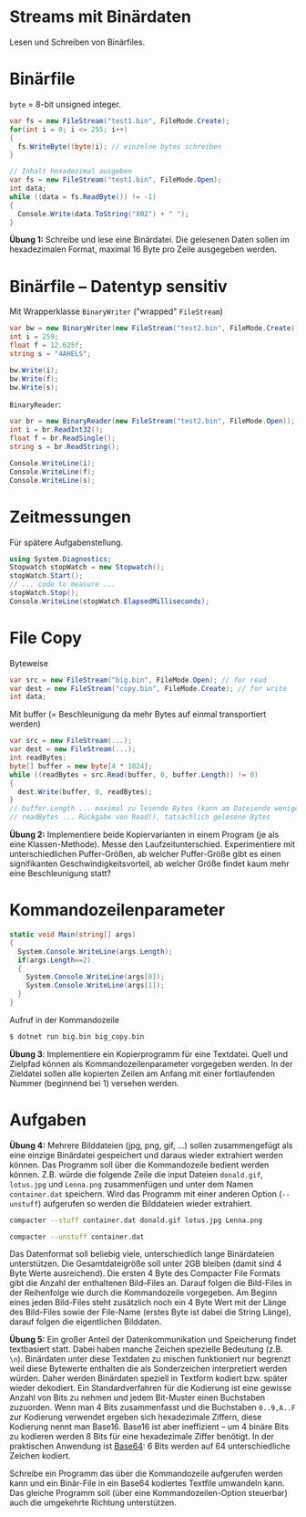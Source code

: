 # Streams mit Binärdaten

Lesen und Schreiben von Binärfiles.



# Binärfile 

`byte` = 8-bit unsigned integer.

```csharp
var fs = new FileStream("test1.bin", FileMode.Create);
for(int i = 0; i <= 255; i++)
{
  fs.WriteByte((byte)i); // einzelne bytes schreiben
}
```



```csharp
// Inhalt hexadezimal ausgeben
var fs = new FileStream("test1.bin", FileMode.Open);
int data;
while ((data = fs.ReadByte()) != -1)
{
  Console.Write(data.ToString("X02") + " ");
}
```



**Übung 1:** Schreibe und lese eine Binärdatei. Die gelesenen Daten sollen im hexadezimalen Format, maximal 16 Byte pro Zeile ausgegeben werden.



# Binärfile – Datentyp sensitiv

Mit Wrapperklasse `BinaryWriter` ("wrapped" `FileStream`)

```csharp
var bw = new BinaryWriter(new FileStream("test2.bin", FileMode.Create));
int i = 259;
float f = 12.625f;
string s = "4AHELS";

bw.Write(i);
bw.Write(f);
bw.Write(s);
```

 `BinaryReader`:

```csharp
var br = new BinaryReader(new FileStream("test2.bin", FileMode.Open));
int i = br.ReadInt32();
float f = br.ReadSingle();
string s = br.ReadString();

Console.WriteLine(i);
Console.WriteLine(f);
Console.WriteLine(s);
```



# Zeitmessungen

Für spätere Aufgabenstellung.

```csharp
using System.Diagnostics;
Stopwatch stopWatch = new Stopwatch();
stopWatch.Start();
// ... code to measure ...
stopWatch.Stop();
Console.WriteLine(stopWatch.ElapsedMilliseconds);
```



# File Copy

Byteweise

```csharp
var src = new FileStream("big.bin", FileMode.Open); // for read
var dest = new FileStream("copy.bin", FileMode.Create); // for write
int data;
```

Mit buffer (= Beschleunigung da mehr Bytes auf einmal transportiert werden)

```csharp
var src = new FileStream(...);
var dest = new FileStream(...);
int readBytes;
byte[] buffer = new byte[4 * 1024];
while ((readBytes = src.Read(buffer, 0, buffer.Length)) != 0)
{
  dest.Write(buffer, 0, readBytes);
}
// buffer.Length ... maximal zu lesende Bytes (kann am Dateiende weniger sein)
// readBytes ... Rückgabe von Read(), tatsächlich gelesene Bytes
```



**Übung 2:** Implementiere beide Kopiervarianten in einem Program (je als eine Klassen-Methode). Messe den Laufzeitunterschied. Experimentiere mit unterschiedlichen Puffer-Größen, ab welcher Puffer-Größe gibt es einen signifikanten Geschwindigkeitsvorteil, ab welcher Größe findet kaum mehr eine Beschleunigung statt?



# Kommandozeilenparameter

```csharp
static void Main(string[] args)
{
  System.Console.WriteLine(args.Length);
  if(args.Length==2)
  {
    System.Console.WriteLine(args[0]);
    System.Console.WriteLine(args[1]);
  }
}
```

Aufruf in der Kommandozeile

```bash
$ dotnet run big.bin big_copy.bin
```

**Übung 3**: Implementiere ein Kopierprogramm für eine Textdatei. Quell und Zielpfad können als Kommandozeilenparameter vorgegeben werden. In der Zieldatei sollen alle kopierten Zeilen am Anfang mit einer fortlaufenden Nummer (beginnend bei 1) versehen werden.



# Aufgaben

**Übung 4:** Mehrere Bilddateien (jpg, png, gif, ...) sollen zusammengefügt als eine einzige Binärdatei gespeichert  und daraus wieder extrahiert werden können.
Das Programm soll über die Kommandozeile bedient werden können. Z.B. würde die folgende Zeile die input Dateien `donald.gif`, `lotus.jpg` und  `Lenna.png` zusammenfügen und unter dem Namen `container.dat` speichern. Wird das Programm mit einer anderen Option (`--unstuff`) aufgerufen so werden die Bilddateien wieder extrahiert.

```bash
compacter --stuff container.dat donald.gif lotus.jpg Lenna.png

compacter --unstuff container.dat
```

Das Datenformat soll beliebig viele, unterschiedlich lange Binärdateien unterstützen. Die Gesamtdateigröße soll unter 2GB bleiben (damit sind 4 Byte Werte ausreichend). Die ersten 4 Byte des Compacter File Formats gibt die Anzahl der enthaltenen Bild–Files an. Darauf folgen die Bild-Files in der Reihenfolge wie durch die Kommandozeile vorgegeben. Am Beginn eines jeden Bild-Files steht zusätzlich noch ein 4 Byte Wert mit der Länge des Bild-Files sowie der File-Name (erstes Byte ist dabei die String Länge), darauf folgen die eigentlichen Bilddaten.



**Übung 5:** Ein großer Anteil der Datenkommunikation und Speicherung findet textbasiert statt. Dabei haben manche Zeichen spezielle Bedeutung (z.B. `\n`). Binärdaten unter diese Textdaten zu mischen funktioniert nur begrenzt weil diese Bytewerte enthalten die als Sonderzeichen interpretiert werden würden. Daher werden Binärdaten speziell in Textform kodiert bzw. später wieder dekodiert.
Ein Standardverfahren für die Kodierung ist eine gewisse Anzahl von Bits zu nehmen und jedem Bit-Muster einen Buchstaben zuzuorden. Wenn man 4 Bits zusammenfasst und die Buchstaben `0..9,A..F` zur Kodierung verwendet ergeben sich hexadezimale Ziffern, diese Kodierung nennt man Base16. Base16 ist aber ineffizient – um 4 binäre Bits zu kodieren werden 8 Bits für eine hexadezimale Ziffer benötigt. In der praktischen Anwendung ist [Base64](https://en.wikipedia.org/wiki/Base64): 6 Bits werden auf 64 unterschiedliche Zeichen kodiert.

Schreibe ein Programm das über die Kommandozeile aufgerufen werden kann und ein Binär-File in ein Base64 kodiertes Textfile umwandeln kann. Das gleiche Programm soll (über eine Kommandozeilen-Option steuerbar) auch die umgekehrte Richtung unterstützen.

